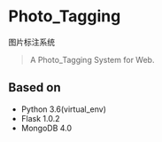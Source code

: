 # Photo_Tagging
图片标注系统

> A Photo_Tagging System for Web.

## Based on

 - Python 3.6(virtual_env)
 - Flask 1.0.2
 - MongoDB 4.0
